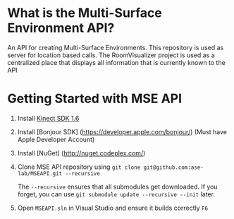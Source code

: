 # What is the Multi-Surface Environment API?

An API for creating Multi-Surface Environments. This repository is used as server for location based calls. The RoomVisualizer project is used as a centralized place that displays all information that is currently known to the API

# Getting Started with MSE API

1.  Install [Kinect SDK 1.6](http://www.microsoft.com/en-us/kinectforwindows/develop/developer-downloads.aspx)
2.  Install [Bonjour SDK] (https://developer.apple.com/bonjour/) (Must have Apple Developer Account)
3.  Install [NuGet] (http://nuget.codeplex.com/)
4.  Clone MSE API repository using `git clone git@github.com:ase-lab/MSEAPI.git --recursive`

    The `--recursive` ensures that all submodules get downloaded. If you forget, you can use `git submodule update --recursive --init` later.
5. Open `MSEAPI.sln` in Visual Studio and ensure it builds correctly `F6`
